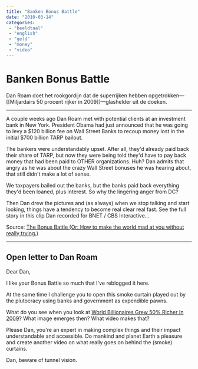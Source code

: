 ```yaml
---
title: "Banken Bonus Battle"
date: "2010-03-14"
categories:
 - "beeldtaal"
 - "english"
 - "geld"
 - "money"
 - "video"
---
```

# Banken Bonus Battle

Dan Roam doet het rookgordijn dat de superrijken hebben opgetrokken—[[Miljardairs 50 procent rijker in 2009]]—glashelder uit de doeken.

---

A couple weeks ago Dan Roam met with potential clients at an investment bank in New York. President Obama had just announced that he was going to levy a $120 billion fee on Wall Street Banks to recoup money lost in the initial $700 billion TARP bailout.

The bankers were understandably upset. After all, they'd already paid back their share of TARP, but now they were being told they'd have to pay back money that had been paid to OTHER organizations. Huh? Dan admits that angry as he was about the crazy Wall Street bonuses he was hearing about, that still didn't make a lot of sense.

We taxpayers bailed out the banks, but the banks paid back everything they'd been loaned, plus interest. So why the lingering anger from DC?

Then Dan drew the pictures and (as always) when we stop talking and start looking, things have a tendency to become real clear real fast. See the full story in this clip Dan recorded for BNET / CBS Interactive…

Source: [The Bonus Battle (Or: How to make the world mad at you without really trying.)](http://digitalroam.typepad.com/digital_roam/2010/03/the-bonus-battle-or-how-to-make-the-world-mad-at-you-without-really-trying.html)

----

## Open letter to Dan Roam

Dear Dan,

I like your Bonus Battle so much that I've reblogged it here.

At the same time I challenge you to open this smoke curtain played out by the plutocracy using banks and government as expendible pawns.

What do you see when you look at [World Billionaires Grew 50% Richer In 2009](http://rense.com/general90/world.htm)? What image emerges then? What video makes that?

Please Dan, you're an expert in making complex things and their impact understandable and accessible. Do mankind and planet Earth a pleasure and create another video on what really goes on behind the (smoke) curtains.

Dan, beware of tunnel vision.